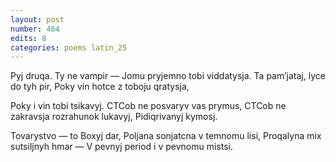 ```yaml
---
layout: post
number: 464
edits: 8
categories: poems latin_25
---
```


Pyj druqa. Ty ne vampir —
Jomu pryjemno tobi viddatysja.
Ta pam’jataj, lyce do tyh pir, 
Poky vin hotce z toboju qratysja,

Poky i vin tobi tsikavyj.
CTCob ne posvaryv vas prymus,
CTCob ne zakravsja rozrahunok lukavyj,
Pidiqrivanyj kymosj. 

Tovarystvo — to Boxyj dar,
Poljana sonjatcna v temnomu lisi,
Proqalyna mix sutsiljnyh hmar — 
V pevnyj period i v pevnomu mistsi.
